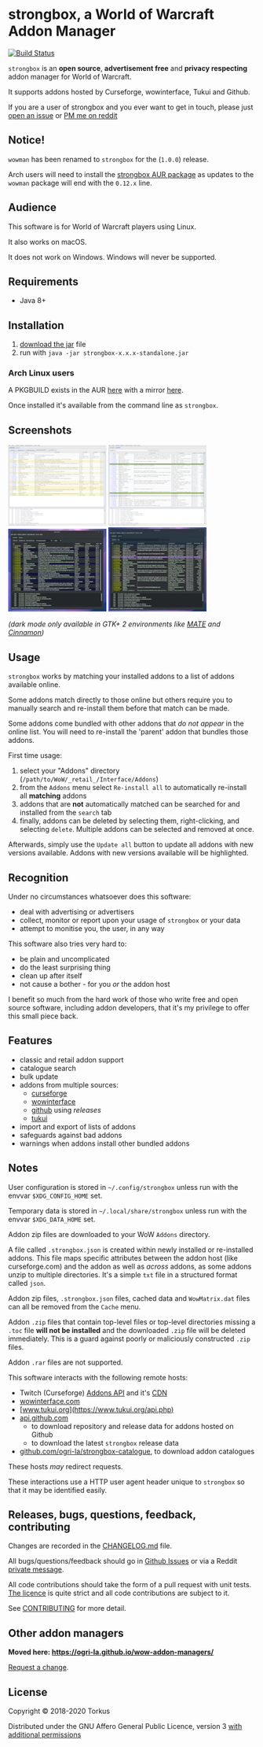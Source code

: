 # strongbox, a World of Warcraft Addon Manager

[![Build Status](https://travis-ci.org/ogri-la/strongbox.svg?branch=master)](https://travis-ci.org/ogri-la/strongbox)

`strongbox` is an **open source**, **advertisement free** and **privacy respecting** addon manager for World of Warcraft. 

It supports addons hosted by Curseforge, wowinterface, Tukui and Github.

If you are a user of strongbox and you ever want to get in touch, please just [open an issue](https://github.com/ogri-la/strongbox/issues) or [PM me on reddit](https://www.reddit.com/message/compose/?to=torkus-jr&subject=strongbox)

## Notice!

`wowman` has been renamed to `strongbox` for the (`1.0.0`) release.

Arch users will need to install the [strongbox AUR package](https://aur.archlinux.org/packages/strongbox) as updates to 
the `wowman` package will end with the `0.12.x` line.

## Audience

This software is for World of Warcraft players using Linux.

It also works on macOS.

It does not work on Windows. Windows will never be supported.

## Requirements

* Java 8+

## Installation

1. [download the jar](https://github.com/ogri-la/strongbox/releases/download/1.1.0/strongbox-1.1.0-standalone.jar) file
2. run with `java -jar strongbox-x.x.x-standalone.jar`

### Arch Linux users

A PKGBUILD exists in the AUR [here](https://aur.archlinux.org/packages/strongbox/) 
with a mirror [here](https://github.com/ogri-la/strongbox-pkgbuild/).

Once installed it's available from the command line as `strongbox`.

## Screenshots

[![wowman version 0.11.0](./screenshots/screenshot-0.11.0-installed-thumbnail.jpg)](./screenshots/screenshot-0.11.0-installed.png?raw=true) 
[![wowman version 0.11.0](./screenshots/screenshot-0.11.0-search-thumbnail.jpg)](./screenshots/screenshot-0.11.0-search.png?raw=true) 
[![wowman version 0.11.0](./screenshots/screenshot-0.11.0-dark-installed-thumbnail.jpg)](./screenshots/screenshot-0.11.0-dark-installed.png?raw=true) 
[![wowman version 0.11.0](./screenshots/screenshot-0.11.0-dark-search-thumbnail.jpg)](./screenshots/screenshot-0.11.0-dark-search.png?raw=true) 

*(dark mode only available in GTK+ 2 environments like [MATE](https://mate-desktop.org/) and 
[Cinnamon](https://en.wikipedia.org/wiki/Cinnamon_(desktop_environment)))*

## Usage

`strongbox` works by matching your installed addons to a list of addons available online.

Some addons match directly to those online but others require you to manually search and re-install them before that 
match can be made.

Some addons come bundled with other addons that *do not appear* in the online list. You will need to re-install the 
'parent' addon that bundles those addons.

First time usage:

1. select your "Addons" directory (`/path/to/WoW/_retail_/Interface/Addons`)
2. from the `Addons` menu select `Re-install all` to automatically re-install all **matching** addons
3. addons that are **not** automatically matched can be searched for and installed from the `search` tab
4. finally, addons can be deleted by selecting them, right-clicking, and selecting `delete`. Multiple addons can be 
selected and removed at once.

Afterwards, simply use the `Update all` button to update all addons with new versions available. 
Addons with new versions available will be highlighted.

## Recognition

Under no circumstances whatsoever does this software:

* deal with advertising or advertisers
* collect, monitor or report upon your usage of `strongbox` or your data
* attempt to monitise you, the user, in any way

This software also tries very hard to:

* be plain and uncomplicated
* do the least surprising thing
* clean up after itself
* not cause a bother - for you *or* the addon host

I benefit so much from the hard work of those who write free and open source software, including addon developers, 
that it's my privilege to offer this small piece back.

## Features

* classic and retail addon support
* catalogue search
* bulk update
* addons from multiple sources:
    - [curseforge](https://www.curseforge.com/wow/addons)
    - [wowinterface](https://wowinterface.com/addons.php)
    - [github](./github-addons.md) using *releases*
    - [tukui](https://www.tukui.org)
* import and export of lists of addons
* safeguards against bad addons
* warnings when addons install other bundled addons

## Notes

User configuration is stored in `~/.config/strongbox` unless run with the envvar `$XDG_CONFIG_HOME` set.

Temporary data is stored in `~/.local/share/strongbox` unless run with the envvar `$XDG_DATA_HOME` set.

Addon zip files are downloaded to your WoW `Addons` directory.

A file called `.strongbox.json` is created within newly installed or re-installed addons. This file maps specific 
attributes between the addon host (like curseforge.com) and the addon as well as *across* addons, as some addons unzip 
to multiple directories. It's a simple `txt` file in a structured format called `json`.

Addon zip files, `.strongbox.json` files, cached data and `WowMatrix.dat` files can all be removed from the `Cache` menu.

Addon `.zip` files that contain top-level files or top-level directories missing a `.toc` file **will not be installed**
and the downloaded `.zip` file will be deleted immediately. This is a guard against poorly or maliciously constructed
`.zip` files.

Addon `.rar` files are not supported.

This software interacts with the following remote hosts:

* Twitch (Curseforge) [Addons API](https://addons-ecs.forgesvc.net/) and it's [CDN](https://edge.forgecdn.net/)
* [wowinterface.com](https://wowinterface.com)
* [www.tukui.org](https://www.tukui.org/api.php)
* [api.github.com](https://developer.github.com/v3/repos/releases)
    - to download repository and release data for addons hosted on Github
    - to download the latest `strongbox` release data
* [github.com/ogri-la/strongbox-catalogue](https://github.com/ogri-la/strongbox-catalogue), to download addon catalogues

These hosts *may* redirect requests.

These interactions use a HTTP user agent header unique to `strongbox` so that it may be identified easily.

## Releases, bugs, questions, feedback, contributing

Changes are recorded in the [CHANGELOG.md](CHANGELOG.md) file.

All bugs/questions/feedback should go in [Github Issues](https://github.com/ogri-la/strongbox/issues) or 
via a Reddit [private message](https://www.reddit.com/message/compose/?to=torkus-jr&subject=strongbox).

All code contributions should take the form of a pull request with unit tests.  
[The licence](LICENCE.txt) is quite strict and all code contributions are subject to it.

See [CONTRIBUTING](CONTRIBUTING.md) for more detail.

## Other addon managers

**Moved here: https://ogri-la.github.io/wow-addon-managers/**

[Request a change](https://github.com/ogri-la/strongbox-comrades/issues). 

## License

Copyright © 2018-2020 Torkus

Distributed under the GNU Affero General Public Licence, version 3 [with additional permissions](LICENCE.txt#L665)
